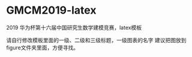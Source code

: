 # GMCM2019-latex

2019 华为杯第十六届中国研究生数学建模竞赛，latex模板

请自行修改模板里面的一级、二级和三级标题，一级图表的名字
建议把图放到figure文件夹里面，方便寻找。
